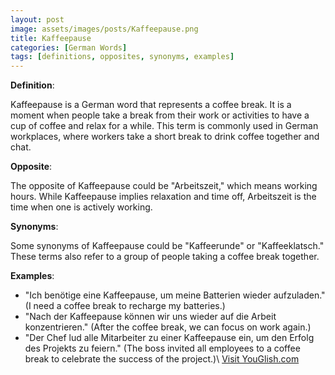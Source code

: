 ```yaml
---
layout: post
image: assets/images/posts/Kaffeepause.png
title: Kaffeepause
categories: [German Words]
tags: [definitions, opposites, synonyms, examples]
---
```


**Definition**:

Kaffeepause is a German word that represents a coffee break. It is a moment when people take a break from their work or activities to have a cup of coffee and relax for a while. This term is commonly used in German workplaces, where workers take a short break to drink coffee together and chat.

**Opposite**:

The opposite of Kaffeepause could be "Arbeitszeit," which means working hours. While Kaffeepause implies relaxation and time off, Arbeitszeit is the time when one is actively working.

**Synonyms**:

Some synonyms of Kaffeepause could be "Kaffeerunde" or "Kaffeeklatsch." These terms also refer to a group of people taking a coffee break together.

**Examples**:

- "Ich benötige eine Kaffeepause, um meine Batterien wieder aufzuladen." (I need a coffee break to recharge my batteries.)
- "Nach der Kaffeepause können wir uns wieder auf die Arbeit konzentrieren." (After the coffee break, we can focus on work again.)
- "Der Chef lud alle Mitarbeiter zu einer Kaffeepause ein, um den Erfolg des Projekts zu feiern." (The boss invited all employees to a coffee break to celebrate the success of the project.)\ <a id="yg-widget-0" class="youglish-widget" data-query="Kaffeepause" data-lang="german" data-components="8412" data-auto-start="0" data-bkg-color="theme_light" data-title="How%20to%20pronounce%20Kaffeepause%20in%20German"  rel="nofollow" href="https://youglish.com">Visit YouGlish.com</a><script async src="https://youglish.com/public/emb/widget.js" charset="utf-8"></script>